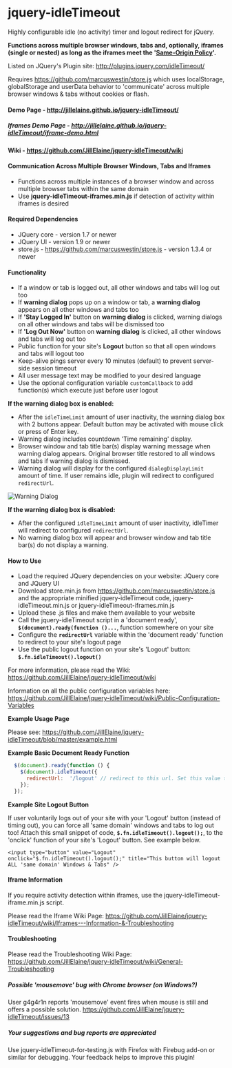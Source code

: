 # jquery-idleTimeout

Highly configurable idle (no activity) timer and logout redirect for jQuery.

**Functions across multiple browser windows, tabs and, optionally, iframes (single or nested) as long as the iframes meet the '[Same-Origin Policy](http://en.wikipedia.org/wiki/Same-origin_policy)'.**

Listed on JQuery's Plugin site: http://plugins.jquery.com/idleTimeout/

Requires https://github.com/marcuswestin/store.js which uses localStorage, globalStorage and userData behavior to 'communicate' across multiple browser windows & tabs without cookies or flash.

#### Demo Page - http://jillelaine.github.io/jquery-idleTimeout/

##### Iframes Demo Page - http://jillelaine.github.io/jquery-idleTimeout/iframe-demo.html

#### Wiki - https://github.com/JillElaine/jquery-idleTimeout/wiki

#### Communication Across Multiple Browser Windows, Tabs and Iframes

* Functions across multiple instances of a browser window and across multiple browser tabs within the same domain
* Use **jquery-idleTimeout-iframes.min.js** if detection of activity within iframes is desired

#### Required Dependencies

* JQuery core - version 1.7 or newer
* JQuery UI - version 1.9 or newer
* store.js - https://github.com/marcuswestin/store.js - version 1.3.4 or newer

#### Functionality

* If a window or tab is logged out, all other windows and tabs will log out too
* If **warning dialog** pops up on a window or tab, a **warning dialog** appears on all other windows and tabs too
* If **'Stay Logged In'** button on **warning dialog** is clicked, warning dialogs on all other windows and tabs will be dismissed too
* If **'Log Out Now'** button on **warning dialog** is clicked, all other windows and tabs will log out too
* Public function for your site's **Logout** button so that all open windows and tabs will logout too
* Keep-alive pings server every 10 minutes (default) to prevent server-side session timeout
* All user message text may be modified to your desired language
* Use the optional configuration variable `customCallback` to add function(s) which execute just before user logout

**If the warning dialog box is enabled:**
* After the `idleTimeLimit` amount of user inactivity, the warning dialog box with 2 buttons appear. Default button may be activated with mouse click or press of Enter key.
* Warning dialog includes countdown 'Time remaining' display.
* Browser window and tab title bar(s) display warning message when warning dialog appears. Original browser title restored to all windows and tabs if warning dialog is dismissed.
* Warning dialog will display for the configured `dialogDisplayLimit` amount of time. If user remains idle, plugin will redirect to configured `redirectUrl`.

![Warning Dialog](https://raw.github.com/JillElaine/jquery-idleTimeout/master/warning_dialog.png)

**If the warning dialog box is disabled:**
* After the configured `idleTimeLimit` amount of user inactivity, idleTimer will redirect to configured `redirectUrl`.
* No warning dialog box will appear and browser window and tab title bar(s) do not display a warning.

#### How to Use

* Load the required JQuery dependencies on your website: JQuery core and JQuery UI
* Download store.min.js from https://github.com/marcuswestin/store.js and the appropriate minified jquery-idleTimeout code, jquery-idleTimeout.min.js or jquery-idleTimeout-iframes.min.js
* Upload these .js files and make them available to your website
* Call the jquery-idleTimeout script in a 'document ready', **`$(document).ready(function ()...`**, function somewhere on your site
* Configure the **`redirectUrl`** variable within the 'document ready' function to redirect to your site's logout page
* Use the public logout function on your site's 'Logout' button: **`$.fn.idleTimeout().logout()`**

For more information, please read the Wiki: https://github.com/JillElaine/jquery-idleTimeout/wiki

Information on all the public configuration variables here: https://github.com/JillElaine/jquery-idleTimeout/wiki/Public-Configuration-Variables

**Example Usage Page**

Please see: https://github.com/JillElaine/jquery-idleTimeout/blob/master/example.html

**Example Basic Document Ready Function**

```Javascript
  $(document).ready(function () {
    $(document).idleTimeout({
      redirectUrl:  '/logout' // redirect to this url. Set this value to YOUR site's logout page.
    });
  });
```

**Example Site Logout Button**

If user voluntarily logs out of your site with your 'Logout' button (instead of timing out), you can force all 'same domain' windows and tabs to log out too! Attach this small snippet of code, **`$.fn.idleTimeout().logout();`**, to the 'onclick' function of your site's 'Logout' button. See example below.

```
<input type="button" value="Logout" onclick="$.fn.idleTimeout().logout();" title="This button will logout ALL 'same domain' Windows & Tabs" />
```

#### Iframe Information

If you require activity detection within iframes, use the jquery-idleTimeout-iframe.min.js script. 

Please read the Iframe Wiki Page: https://github.com/JillElaine/jquery-idleTimeout/wiki/Iframes---Information-&-Troubleshooting

#### Troubleshooting

Please read the Troubleshooting Wiki Page: https://github.com/JillElaine/jquery-idleTimeout/wiki/General-Troubleshooting

##### Possible 'mousemove' bug with Chrome browser (on Windows?)

User g4g4r1n reports 'mousemove' event fires when mouse is still and offers a possible solution. 
https://github.com/JillElaine/jquery-idleTimeout/issues/13

##### Your suggestions and bug reports are appreciated

Use jquery-idleTimeout-for-testing.js with Firefox with Firebug add-on or similar for debugging. Your feedback helps to improve this plugin!